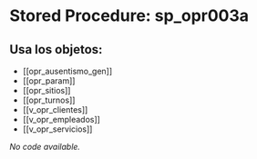 # Stored Procedure: sp_opr003a

## Usa los objetos:
- [[opr_ausentismo_gen]]
- [[opr_param]]
- [[opr_sitios]]
- [[opr_turnos]]
- [[v_opr_clientes]]
- [[v_opr_empleados]]
- [[v_opr_servicios]]

*No code available.*
